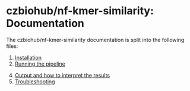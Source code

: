# czbiohub/nf-kmer-similarity: Documentation

The czbiohub/nf-kmer-similarity documentation is split into the following files:

1. [Installation](installation.md)
2. [Running the pipeline](usage.md)
<!-- 3. Pipeline configuration
    * [Adding your own system](configuration/adding_your_own.md)
    * [Reference genomes](configuration/reference_genomes.md) -->
4. [Output and how to interpret the results](output.md)
5. [Troubleshooting](troubleshooting.md)
